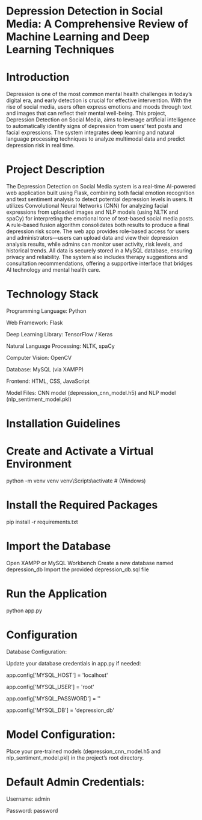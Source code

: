 # Depression Detection in Social Media: A Comprehensive Review of Machine Learning and Deep Learning Techniques
# Introduction
Depression is one of the most common mental health challenges in today’s digital era, and early detection is crucial for effective intervention. With the rise of social media, users often express emotions and moods through text and images that can reflect their mental well-being. This project, Depression Detection on Social Media, aims to leverage artificial intelligence to automatically identify signs of depression from users’ text posts and facial expressions. The system integrates deep learning and natural language processing techniques to analyze multimodal data and predict depression risk in real time.
# Project Description
The Depression Detection on Social Media system is a real-time AI-powered web application built using Flask, combining both facial emotion recognition and text sentiment analysis to detect potential depression levels in users. It utilizes Convolutional Neural Networks (CNN) for analyzing facial expressions from uploaded images and NLP models (using NLTK and spaCy) for interpreting the emotional tone of text-based social media posts. A rule-based fusion algorithm consolidates both results to produce a final depression risk score. The web app provides role-based access for users and administrators—users can upload data and view their depression analysis results, while admins can monitor user activity, risk levels, and historical trends. All data is securely stored in a MySQL database, ensuring privacy and reliability. The system also includes therapy suggestions and consultation recommendations, offering a supportive interface that bridges AI technology and mental health care.
# Technology Stack
Programming Language: Python

Web Framework: Flask

Deep Learning Library: TensorFlow / Keras

Natural Language Processing: NLTK, spaCy

Computer Vision: OpenCV

Database: MySQL (via XAMPP)

Frontend: HTML, CSS, JavaScript

Model Files: CNN model (depression_cnn_model.h5) and NLP model (nlp_sentiment_model.pkl)

# Installation Guidelines
# Create and Activate a Virtual Environment
python -m venv venv
venv\Scripts\activate  # (Windows)
# Install the Required Packages
pip install -r requirements.txt
# Import the Database
Open XAMPP or MySQL Workbench
Create a new database named depression_db
Import the provided depression_db.sql file
# Run the Application
python app.py
# Configuration
Database Configuration:

Update your database credentials in app.py if needed:

app.config['MYSQL_HOST'] = 'localhost'

app.config['MYSQL_USER'] = 'root'

app.config['MYSQL_PASSWORD'] = ''

app.config['MYSQL_DB'] = 'depression_db'
# Model Configuration:
Place your pre-trained models (depression_cnn_model.h5 and nlp_sentiment_model.pkl) in the project’s root directory.
# Default Admin Credentials:
Username: admin  

Password: password
